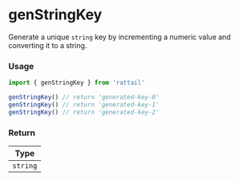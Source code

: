 # genStringKey

Generate a unique `string` key by incrementing a numeric value and converting it to a string.

### Usage

```ts
import { genStringKey } from 'rattail'

genStringKey() // return 'generated-key-0'
genStringKey() // return 'generated-key-1'
genStringKey() // return 'generated-key-2'
```

### Return

|   Type   |
| :------: |
| `string` |
